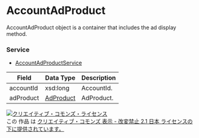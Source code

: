 # AccountAdProduct
AccountAdProduct object is a container that includes the ad display method.
### Service
+ [AccountAdProductService](../services/AccountAdProductService.md)

| Field | Data Type | Description | 
|---|---|---|
| accountId| xsd:long| AccountId. |
| adProduct| <a href="./AdProduct.md">AdProduct</a>| AdProduct. |
<a rel="license" href="http://creativecommons.org/licenses/by-nd/2.1/jp/"><img alt="クリエイティブ・コモンズ・ライセンス" style="border-width:0" src="https://i.creativecommons.org/l/by-nd/2.1/jp/88x31.png" /></a><br />この 作品 は <a rel="license" href="http://creativecommons.org/licenses/by-nd/2.1/jp/">クリエイティブ・コモンズ 表示 - 改変禁止 2.1 日本 ライセンスの下に提供されています。</a>
